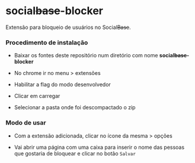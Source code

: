 # social~~base~~-blocker
Extensão para bloqueio de usuários no Social~~Base~~.

### Procedimento de instalação

- Baixar os fontes deste repositório num diretório com nome **social~~base~~-blocker**

- No chrome ir no menu > extensões

- Habilitar a flag do modo desenvolvedor

- Clicar em carregar

- Selecionar a pasta onde foi descompactado o zip

### Modo de usar

- Com a extensão adicionada, clicar no ícone da mesma > opções

- Vai abrir uma página com uma caixa para inserir o nome das pessoas que gostaria de bloquear e clicar no botão `Salvar`
